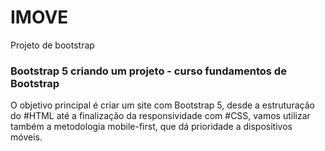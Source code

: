# IMOVE
Projeto de bootstrap
<h3>Bootstrap 5 criando um projeto - curso fundamentos de Bootstrap </h3>

<p>O objetivo principal é criar um site com Bootstrap 5,
desde a estruturação do  #HTML até a finalização da responsividade com #CSS,
vamos utilizar também a metodologia mobile-first,
que dá prioridade a dispositivos móveis.</p>
